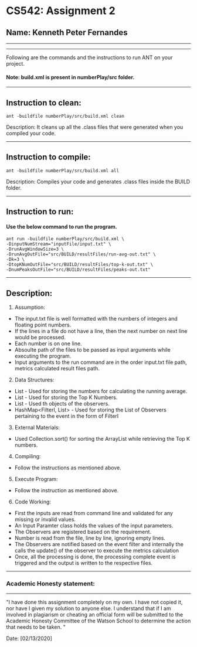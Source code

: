 # CS542: Assignment 2
## Name: Kenneth Peter Fernandes 

-----------------------------------------------------------------------
-----------------------------------------------------------------------


Following are the commands and the instructions to run ANT on your project.
#### Note: build.xml is present in numberPlay/src folder.

-----------------------------------------------------------------------
## Instruction to clean:

```commandline
ant -buildfile numberPlay/src/build.xml clean
```

Description: It cleans up all the .class files that were generated when you
compiled your code.

-----------------------------------------------------------------------
## Instruction to compile:

```commandline
ant -buildfile numberPlay/src/build.xml all
```

Description: Compiles your code and generates .class files inside the BUILD folder.

-----------------------------------------------------------------------
## Instruction to run:

#### Use the below command to run the program.

```commandline
ant run -buildfile numberPlay/src/build.xml \
-DinputNumStream="inputFile/input.txt" \
-DrunAvgWindowSize=3 \
-DrunAvgOutFile="src/BUILD/resultFiles/run-avg-out.txt" \
-Dk=3 \
-DtopKNumOutFile="src/BUILD/resultFiles/top-k-out.txt" \
-DnumPeaksOutFile="src/BUILD/resultFiles/peaks-out.txt"
```

-----------------------------------------------------------------------
## Description:
1. Assumption:
- The input.txt file is well formatted with the numbers of integers and floating point numbers.
- If the lines in a file do not have a line, then the next number on next line would be processed.
- Each number is on one line.
- Absoulte path of the files to be passed as input arguments while executing the program.
- Input arguments to the run command are in the order input.txt file path, metrics calculated result files path.

2. Data Structures:
- List<Integer> - Used for storing the numbers for calculating the running average.
- List<Double> - Used for storing the Top K Numbers.
- List<ObserverI> - Used th objects of the observers.
- HashMap<FilterI, List<ObserverI>> - Used for storing the List of Observers pertaining to the event in the form of FilterI

3. External Materials:
- Used Collection.sort() for sorting the ArrayList while retrieving the Top K numbers.

4. Compiling:
- Follow the instructions as mentioned above.

5. Execute Program:
- Follow the instruction as mentioned above.

6. Code Working:
- First the inputs are read from command line and validated for any missing or invalid values.
- An Input Paramter class holds the values of the input parameters.
- The Observers are registered based on the requirement.
- Number is read from the file, line by line, ignoring empty lines.
- The Observers are notified based on the event filter and internally the calls the update() of the observer to execute the metrics calculation
- Once, all the processing is done, the processing complete event is triggered and the output is written to the respective files.

-----------------------------------------------------------------------
### Academic Honesty statement:
-----------------------------------------------------------------------

"I have done this assignment completely on my own. I have not copied
it, nor have I given my solution to anyone else. I understand that if
I am involved in plagiarism or cheating an official form will be
submitted to the Academic Honesty Committee of the Watson School to
determine the action that needs to be taken. "

Date: [02/13/2020]


